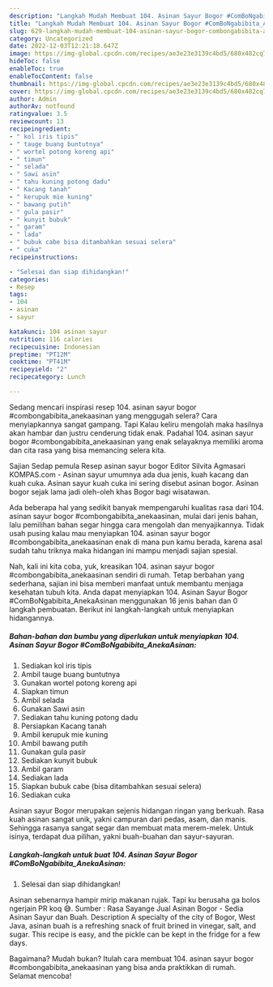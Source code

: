 ```yaml
---
description: "Langkah Mudah Membuat 104. Asinan Sayur Bogor #ComBoNgabibita_AnekaAsinan yang Enak}"
title: "Langkah Mudah Membuat 104. Asinan Sayur Bogor #ComBoNgabibita_AnekaAsinan yang Enak}"
slug: 629-langkah-mudah-membuat-104-asinan-sayur-bogor-combongabibita-anekaasinan-yang-enak
category: Uncategorized
date: 2022-12-03T12:21:18.647Z
image: https://img-global.cpcdn.com/recipes/ae3e23e3139c4bd5/680x482cq70/104-asinan-sayur-bogor-combongabibita_anekaasinan-foto-resep-utama.jpg
hideToc: false
enableToc: true
enableTocContent: false
thumbnail: https://img-global.cpcdn.com/recipes/ae3e23e3139c4bd5/680x482cq70/104-asinan-sayur-bogor-combongabibita_anekaasinan-foto-resep-utama.jpg
cover: https://img-global.cpcdn.com/recipes/ae3e23e3139c4bd5/680x482cq70/104-asinan-sayur-bogor-combongabibita_anekaasinan-foto-resep-utama.jpg
author: Admin
authorAv: notfound
ratingvalue: 3.5
reviewcount: 13
recipeingredient:
- " kol iris tipis"
- " tauge buang buntutnya"
- " wortel potong koreng api"
- " timun"
- " selada"
- " Sawi asin"
- " tahu kuning potong dadu"
- " Kacang tanah"
- " kerupuk mie kuning"
- " bawang putih"
- " gula pasir"
- " kunyit bubuk"
- " garam"
- " lada"
- " bubuk cabe bisa ditambahkan sesuai selera"
- " cuka"
recipeinstructions:

- "Selesai dan siap dihidangkan!"
categories:
- Resep
tags:
- 104
- asinan
- sayur

katakunci: 104 asinan sayur 
nutrition: 116 calories
recipecuisine: Indonesian
preptime: "PT12M"
cooktime: "PT41M"
recipeyield: "2"
recipecategory: Lunch

---
```



Sedang mencari inspirasi resep 104. asinan sayur bogor #combongabibita_anekaasinan yang menggugah selera? Cara menyiapkannya sangat gampang. Tapi Kalau keliru mengolah maka hasilnya akan hambar dan justru cenderung tidak enak. Padahal 104. asinan sayur bogor #combongabibita_anekaasinan yang enak selayaknya memiliki aroma dan cita rasa yang bisa memancing selera kita.


Sajian Sedap pemula Resep asinan sayur bogor Editor Silvita Agmasari KOMPAS.com - Asinan sayur umumnya ada dua jenis, kuah kacang dan kuah cuka. Asinan sayur kuah cuka ini sering disebut asinan bogor. Asinan bogor sejak lama jadi oleh-oleh khas Bogor bagi wisatawan.

Ada beberapa hal yang sedikit banyak mempengaruhi kualitas rasa dari 104. asinan sayur bogor #combongabibita_anekaasinan, mulai dari jenis bahan, lalu pemilihan bahan segar hingga cara mengolah dan menyajikannya. Tidak usah pusing kalau mau menyiapkan 104. asinan sayur bogor #combongabibita_anekaasinan enak di mana pun kamu berada, karena asal sudah tahu triknya maka hidangan ini mampu menjadi sajian spesial.


Nah, kali ini kita coba, yuk, kreasikan 104. asinan sayur bogor #combongabibita_anekaasinan sendiri di rumah. Tetap berbahan yang sederhana, sajian ini bisa memberi manfaat untuk membantu menjaga kesehatan tubuh kita. Anda dapat menyiapkan 104. Asinan Sayur Bogor #ComBoNgabibita_AnekaAsinan menggunakan 16 jenis bahan dan 0 langkah pembuatan. Berikut ini langkah-langkah untuk menyiapkan hidangannya.

<!--inarticleads1-->

##### Bahan-bahan dan bumbu yang diperlukan untuk menyiapkan 104. Asinan Sayur Bogor #ComBoNgabibita_AnekaAsinan:

1. Sediakan  kol iris tipis
1. Ambil  tauge buang buntutnya
1. Gunakan  wortel potong koreng api
1. Siapkan  timun
1. Ambil  selada
1. Gunakan  Sawi asin
1. Sediakan  tahu kuning potong dadu
1. Persiapkan  Kacang tanah
1. Ambil  kerupuk mie kuning
1. Ambil  bawang putih
1. Gunakan  gula pasir
1. Sediakan  kunyit bubuk
1. Ambil  garam
1. Sediakan  lada
1. Siapkan  bubuk cabe (bisa ditambahkan sesuai selera)
1. Sediakan  cuka


Asinan sayur Bogor merupakan sejenis hidangan ringan yang berkuah. Rasa kuah asinan sangat unik, yakni campuran dari pedas, asam, dan manis. Sehingga rasanya sangat segar dan membuat mata merem-melek. Untuk isinya, terdapat dua pilihan, yakni buah-buahan dan sayur-sayuran. 

<!--inarticleads2-->

##### Langkah-langkah untuk buat 104. Asinan Sayur Bogor #ComBoNgabibita_AnekaAsinan:


1. Selesai dan siap dihidangkan!

Asinan sebenarnya hampir mirip makanan rujak. Tapi ku berusaha ga bolos ngerjain PR koq 😅. Sumber : Rasa Sayange Jual Asinan Bogor - Sedia Asinan Sayur dan Buah. Description A specialty of the city of Bogor, West Java, asinan buah is a refreshing snack of fruit brined in vinegar, salt, and sugar. This recipe is easy, and the pickle can be kept in the fridge for a few days. 

Bagaimana? Mudah bukan? Itulah cara membuat 104. asinan sayur bogor #combongabibita_anekaasinan yang bisa anda praktikkan di rumah. Selamat mencoba!
